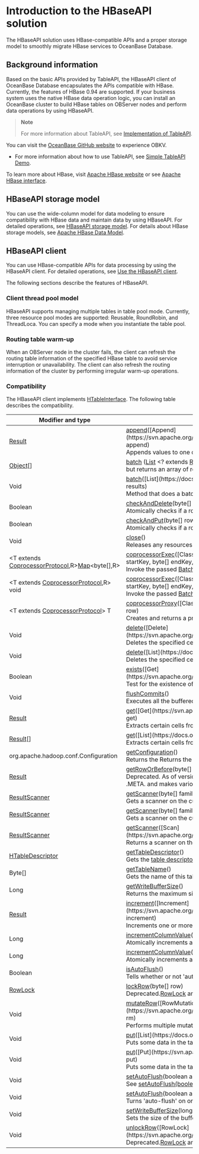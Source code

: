 # Introduction to the HBaseAPI solution

The HBaseAPI solution uses HBase-compatible APIs and a proper storage model to smoothly migrate HBase services to OceanBase Database.

## Background information

Based on the basic APIs provided by TableAPI, the HBaseAPI client of OceanBase Database encapsulates the APIs compatible with HBase. Currently, the features of HBase 0.94 are supported. If your business system uses the native HBase data operation logic, you can install an OceanBase cluster to build HBase tables on OBServer nodes and perform data operations by using HBaseAPI.

> **Note**
>
> For more information about TableAPI, see [Implementation of TableAPI](https://en.oceanbase.com/docs/oceanbase-database).

You can visit the [OceanBase GitHub website](https://github.com/oceanbase) to experience OBKV.

+ For more information about how to use TableAPI, see [Simple TableAPI Demo](https://github.com/oceanbase/obkv-table-client-java/tree/master/example).

To learn more about HBase, visit [Apache HBase website](https://hbase.apache.org/) or see [Apache HBase interface](https://hbase.apache.org/1.1/apidocs/org/apache/hadoop/hbase/client/Table.html).

## HBaseAPI storage model

You can use the wide-column model for data modeling to ensure compatibility with HBase data and maintain data by using HBaseAPI. For detailed operations, see [HBaseAPI storage model](../600.hbaseapi/200.hbaseapi-storage-models.md).
For details about HBase storage models, see [Apache HBase Data Model](https://hbase.apache.org/book.html#datamodel).

## HBaseAPI client

You can use HBase-compatible APIs for data processing by using the HBaseAPI client. For detailed operations, see [Use the HBaseAPI client](../600.hbaseapi/300.use-of-the-hbaseapi-client.md).

The following sections describe the features of HBaseAPI.

### Client thread pool model

HBaseAPI supports managing multiple tables in table pool mode. Currently, three resource pool modes are supported: Reusable, RoundRobin, and ThreadLoca. You can specify a mode when you instantiate the table pool.

### Routing table warm-up

When an OBServer node in the cluster fails, the client can refresh the routing table information of the specified HBase table to avoid service interruption or unavailability. The client can also refresh the routing information of the cluster by performing irregular warm-up operations.

### Compatibility

The HBaseAPI client implements [HTableInterface](https://svn.apache.org/repos/asf/hbase/hbase.apache.org/trunk/0.94/apidocs/org/apache/hadoop/hbase/client/HTableInterface.html). The following table describes the compatibility.

| Modifier and type | Method and description | Compatibility |
|---|----|----|
| [Result](https://svn.apache.org/repos/asf/hbase/hbase.apache.org/trunk/0.94/apidocs/org/apache/hadoop/hbase/client/Result.html) | [append](https://svn.apache.org/repos/asf/hbase/hbase.apache.org/trunk/0.94/apidocs/org/apache/hadoop/hbase/client/HTableInterface.html#append(org.apache.hadoop.hbase.client.Append))([Append](https://svn.apache.org/repos/asf/hbase/hbase.apache.org/trunk/0.94/apidocs/org/apache/hadoop/hbase/client/Append.html) append)</br>Appends values to one or more columns within a single row. | Supported |
| [Object](https://docs.oracle.com/javase/6/docs/api/java/lang/Object.html?is-external=true)[] | [batch](https://svn.apache.org/repos/asf/hbase/hbase.apache.org/trunk/0.94/apidocs/org/apache/hadoop/hbase/client/HTableInterface.html#batch(java.util.List)) ([List](https://docs.oracle.com/javase/6/docs/api/java/util/List.html?is-external=true) <? extends [Row](https://svn.apache.org/repos/asf/hbase/hbase.apache.org/trunk/0.94/apidocs/org/apache/hadoop/hbase/client/Row.html) > actions)Same as [batch(List, Object[])](https://svn.apache.org/repos/asf/hbase/hbase.apache.org/trunk/0.94/apidocs/org/apache/hadoop/hbase/client/HTableInterface.html#batch(java.util.List,%20java.lang.Object[])), </br>but returns an array of results instead of using a results parameter reference. | Unsupported |
| Void | [batch](https://svn.apache.org/repos/asf/hbase/hbase.apache.org/trunk/0.94/apidocs/org/apache/hadoop/hbase/client/HTableInterface.html#batch(java.util.List,%20java.lang.Object[]))([List](https://docs.oracle.com/javase/6/docs/api/java/util/List.html?is-external=true) <? extends [Row](https://svn.apache.org/repos/asf/hbase/hbase.apache.org/trunk/0.94/apidocs/org/apache/hadoop/hbase/client/Row.html) > actions, [Object](https://docs.oracle.com/javase/6/docs/api/java/lang/Object.html?is-external=true)[] results)</br>Method that does a batch call on Deletes, Gets, Puts, Increments, Appends and RowMutations. | Unsupported |
| Boolean | [checkAndDelete](https://svn.apache.org/repos/asf/hbase/hbase.apache.org/trunk/0.94/apidocs/org/apache/hadoop/hbase/client/HTableInterface.html#checkAndDelete(byte[],%20byte[],%20byte[],%20byte[],%20org.apache.hadoop.hbase.client.Delete))(byte[] row, byte[] family, byte[] qualifier, byte[] value,[Delete](https://svn.apache.org/repos/asf/hbase/hbase.apache.org/trunk/0.94/apidocs/org/apache/hadoop/hbase/client/Delete.html) delete)</br>Atomically checks if a row/family/qualifier value matches the expected value. | Supported |
| Boolean | [checkAndPut](https://svn.apache.org/repos/asf/hbase/hbase.apache.org/trunk/0.94/apidocs/org/apache/hadoop/hbase/client/HTableInterface.html#checkAndPut(byte[],%20byte[],%20byte[],%20byte[],%20org.apache.hadoop.hbase.client.Put))(byte[] row, byte[] family, byte[] qualifier, byte[] value, [Put](https://svn.apache.org/repos/asf/hbase/hbase.apache.org/trunk/0.94/apidocs/org/apache/hadoop/hbase/client/Put.html) put)</br>Atomically checks if a row/family/qualifier value matches the expected value. | Supported |
| Void | [close](https://svn.apache.org/repos/asf/hbase/hbase.apache.org/trunk/0.94/apidocs/org/apache/hadoop/hbase/client/HTableInterface.html#close())()</br>Releases any resources help or pending changes in internal buffers. | Supported |
| \<T extends [CoprocessorProtocol](https://svn.apache.org/repos/asf/hbase/hbase.apache.org/trunk/0.94/apidocs/org/apache/hadoop/hbase/ipc/CoprocessorProtocol.html),R>[Map](https://docs.oracle.com/javase/6/docs/api/java/util/Map.html?is-external=true)\<byte[],R> | [coprocessorExec](https://svn.apache.org/repos/asf/hbase/hbase.apache.org/trunk/0.94/apidocs/org/apache/hadoop/hbase/client/HTableInterface.html#coprocessorExec(java.lang.Class,%20byte[],%20byte[],%20org.apache.hadoop.hbase.client.coprocessor.Batch.Call))([Class](https://docs.oracle.com/javase/6/docs/api/java/lang/Class.html?is-external=true)\<T> protocol, byte[] startKey, byte[] endKey, [Batch.Call](https://svn.apache.org/repos/asf/hbase/hbase.apache.org/trunk/0.94/apidocs/org/apache/hadoop/hbase/client/coprocessor/Batch.Call.html)\<T,R> callable)</br>Invoke the passed [Batch.Call](https://svn.apache.org/repos/asf/hbase/hbase.apache.org/trunk/0.94/apidocs/org/apache/hadoop/hbase/client/coprocessor/Batch.Call.html) against the [CoprocessorProtocol](https://svn.apache.org/repos/asf/hbase/hbase.apache.org/trunk/0.94/apidocs/org/apache/hadoop/hbase/ipc/CoprocessorProtocol.html) instances running in the selected regions. | Unsupported |
| \<T extends [CoprocessorProtocol](https://svn.apache.org/repos/asf/hbase/hbase.apache.org/trunk/0.94/apidocs/org/apache/hadoop/hbase/ipc/CoprocessorProtocol.html),R> void | [coprocessorExec](https://svn.apache.org/repos/asf/hbase/hbase.apache.org/trunk/0.94/apidocs/org/apache/hadoop/hbase/client/HTableInterface.html#coprocessorExec(java.lang.Class,%20byte[],%20byte[],%20org.apache.hadoop.hbase.client.coprocessor.Batch.Call,%20org.apache.hadoop.hbase.client.coprocessor.Batch.Callback))([Class](https://docs.oracle.com/javase/6/docs/api/java/lang/Class.html?is-external=true)\<T> protocol, byte[] startKey, byte[] endKey,[Batch.Call](https://svn.apache.org/repos/asf/hbase/hbase.apache.org/trunk/0.94/apidocs/org/apache/hadoop/hbase/client/coprocessor/Batch.Call.html)\<T,R> callable,[Batch.Callback](https://svn.apache.org/repos/asf/hbase/hbase.apache.org/trunk/0.94/apidocs/org/apache/hadoop/hbase/client/coprocessor/Batch.Callback.html)\<R> callback)</br>Invoke the passed [Batch.Call](https://svn.apache.org/repos/asf/hbase/hbase.apache.org/trunk/0.94/apidocs/org/apache/hadoop/hbase/client/coprocessor/Batch.Call.html) against the [CoprocessorProtocol](https://svn.apache.org/repos/asf/hbase/hbase.apache.org/trunk/0.94/apidocs/org/apache/hadoop/hbase/ipc/CoprocessorProtocol.html) instances running in the selected regions. | Unsupported |
| \<T extends [CoprocessorProtocol](https://svn.apache.org/repos/asf/hbase/hbase.apache.org/trunk/0.94/apidocs/org/apache/hadoop/hbase/ipc/CoprocessorProtocol.html)> T | [coprocessorProxy](https://svn.apache.org/repos/asf/hbase/hbase.apache.org/trunk/0.94/apidocs/org/apache/hadoop/hbase/client/HTableInterface.html#coprocessorProxy(java.lang.Class,%20byte[]))([Class](https://docs.oracle.com/javase/6/docs/api/java/lang/Class.html?is-external=true)\<T> protocol, byte[] row)</br>Creates and returns a proxy to the CoprocessorProtocol instance running in the region containing the specified row. | Unsupported |
| Void | [delete](https://svn.apache.org/repos/asf/hbase/hbase.apache.org/trunk/0.94/apidocs/org/apache/hadoop/hbase/client/HTableInterface.html#delete(org.apache.hadoop.hbase.client.Delete))([Delete](https://svn.apache.org/repos/asf/hbase/hbase.apache.org/trunk/0.94/apidocs/org/apache/hadoop/hbase/client/Delete.html) delete)</br>Deletes the specified cells/row. | Supported |
| Void | [delete](https://svn.apache.org/repos/asf/hbase/hbase.apache.org/trunk/0.94/apidocs/org/apache/hadoop/hbase/client/HTableInterface.html#delete(java.util.List))([List](https://docs.oracle.com/javase/6/docs/api/java/util/List.html?is-external=true)\<[Delete](https://svn.apache.org/repos/asf/hbase/hbase.apache.org/trunk/0.94/apidocs/org/apache/hadoop/hbase/client/Delete.html)> deletes)</br>Deletes the specified cells/rows in bulk. | Supported |
| Boolean | [exists](https://svn.apache.org/repos/asf/hbase/hbase.apache.org/trunk/0.94/apidocs/org/apache/hadoop/hbase/client/HTableInterface.html#exists(org.apache.hadoop.hbase.client.Get))([Get](https://svn.apache.org/repos/asf/hbase/hbase.apache.org/trunk/0.94/apidocs/org/apache/hadoop/hbase/client/Get.html) get)</br>Test for the existence of columns in the table, as specified in the Get. | Supported |
| Void | [flushCommits](https://svn.apache.org/repos/asf/hbase/hbase.apache.org/trunk/0.94/apidocs/org/apache/hadoop/hbase/client/HTableInterface.html#flushCommits())()</br>Executes all the buffered [Put](https://svn.apache.org/repos/asf/hbase/hbase.apache.org/trunk/0.94/apidocs/org/apache/hadoop/hbase/client/Put.html) operations. | Supported |
| [Result](https://svn.apache.org/repos/asf/hbase/hbase.apache.org/trunk/0.94/apidocs/org/apache/hadoop/hbase/client/Result.html) | [get](https://svn.apache.org/repos/asf/hbase/hbase.apache.org/trunk/0.94/apidocs/org/apache/hadoop/hbase/client/HTableInterface.html#get(org.apache.hadoop.hbase.client.Get))([Get](https://svn.apache.org/repos/asf/hbase/hbase.apache.org/trunk/0.94/apidocs/org/apache/hadoop/hbase/client/Get.html) get)</br>Extracts certain cells from a given row. | Supported |
| [Result](https://svn.apache.org/repos/asf/hbase/hbase.apache.org/trunk/0.94/apidocs/org/apache/hadoop/hbase/client/Result.html)[] | [get](https://svn.apache.org/repos/asf/hbase/hbase.apache.org/trunk/0.94/apidocs/org/apache/hadoop/hbase/client/HTableInterface.html#get(java.util.List))([List](https://docs.oracle.com/javase/6/docs/api/java/util/List.html?is-external=true)\<[Get](https://svn.apache.org/repos/asf/hbase/hbase.apache.org/trunk/0.94/apidocs/org/apache/hadoop/hbase/client/Get.html)> gets)</br>Extracts certain cells from the given rows, in batch. | Supported |
| org.apache.hadoop.conf.Configuration | [getConfiguration](https://svn.apache.org/repos/asf/hbase/hbase.apache.org/trunk/0.94/apidocs/org/apache/hadoop/hbase/client/HTableInterface.html#getConfiguration())()</br>Returns the Returns the Configuration object used by this instance. | Supported |
| [Result](https://svn.apache.org/repos/asf/hbase/hbase.apache.org/trunk/0.94/apidocs/org/apache/hadoop/hbase/client/Result.html) | [getRowOrBefore](https://svn.apache.org/repos/asf/hbase/hbase.apache.org/trunk/0.94/apidocs/org/apache/hadoop/hbase/client/HTableInterface.html#getRowOrBefore(byte[],%20byte[]))(byte[] row, byte[] family)</br>Deprecated. As of version 0.92 this method is deprecated without replacement. getRowOrBefore is used internally to find entries in .META. and makes various assumptions about the table (which are true for .META. but not in general) to be efficient. | Deprecated |
| [ResultScanner](https://svn.apache.org/repos/asf/hbase/hbase.apache.org/trunk/0.94/apidocs/org/apache/hadoop/hbase/client/ResultScanner.html) | [getScanner](https://svn.apache.org/repos/asf/hbase/hbase.apache.org/trunk/0.94/apidocs/org/apache/hadoop/hbase/client/HTableInterface.html#getScanner(byte[]))(byte[] family)</br>Gets a scanner on the current table for the given family. | Supported |
| [ResultScanner](https://svn.apache.org/repos/asf/hbase/hbase.apache.org/trunk/0.94/apidocs/org/apache/hadoop/hbase/client/ResultScanner.html) | [getScanner](https://svn.apache.org/repos/asf/hbase/hbase.apache.org/trunk/0.94/apidocs/org/apache/hadoop/hbase/client/HTableInterface.html#getScanner(byte[],%20byte[]))(byte[] family, byte[] qualifier)</br>Gets a scanner on the current table for the given family and qualifier. | Supported |
| [ResultScanner](https://svn.apache.org/repos/asf/hbase/hbase.apache.org/trunk/0.94/apidocs/org/apache/hadoop/hbase/client/ResultScanner.html) | [getScanner](https://svn.apache.org/repos/asf/hbase/hbase.apache.org/trunk/0.94/apidocs/org/apache/hadoop/hbase/client/HTableInterface.html#getScanner(org.apache.hadoop.hbase.client.Scan))([Scan](https://svn.apache.org/repos/asf/hbase/hbase.apache.org/trunk/0.94/apidocs/org/apache/hadoop/hbase/client/Scan.html) scan)</br>Returns a scanner on the current table as specified by the [Scan](https://svn.apache.org/repos/asf/hbase/hbase.apache.org/trunk/0.94/apidocs/org/apache/hadoop/hbase/client/Scan.html) object. | Supported |
| [HTableDescriptor](https://svn.apache.org/repos/asf/hbase/hbase.apache.org/trunk/0.94/apidocs/org/apache/hadoop/hbase/HTableDescriptor.html) | [getTableDescriptor](https://svn.apache.org/repos/asf/hbase/hbase.apache.org/trunk/0.94/apidocs/org/apache/hadoop/hbase/client/HTableInterface.html#getTableDescriptor())()</br>Gets the [table descriptor](https://svn.apache.org/repos/asf/hbase/hbase.apache.org/trunk/0.94/apidocs/org/apache/hadoop/hbase/HTableDescriptor.html) for this table. | Unsupported |
| Byte[] | [getTableName](https://svn.apache.org/repos/asf/hbase/hbase.apache.org/trunk/0.94/apidocs/org/apache/hadoop/hbase/client/HTableInterface.html#getTableName())()</br>Gets the name of this table. | Supported |
| Long | [getWriteBufferSize](https://svn.apache.org/repos/asf/hbase/hbase.apache.org/trunk/0.94/apidocs/org/apache/hadoop/hbase/client/HTableInterface.html#getWriteBufferSize())()</br>Returns the maximum size in bytes of the write buffer for this HTable. | Supported |
| [Result](https://svn.apache.org/repos/asf/hbase/hbase.apache.org/trunk/0.94/apidocs/org/apache/hadoop/hbase/client/Result.html) | [increment](https://svn.apache.org/repos/asf/hbase/hbase.apache.org/trunk/0.94/apidocs/org/apache/hadoop/hbase/client/HTableInterface.html#increment(org.apache.hadoop.hbase.client.Increment))([Increment](https://svn.apache.org/repos/asf/hbase/hbase.apache.org/trunk/0.94/apidocs/org/apache/hadoop/hbase/client/Increment.html)  increment)</br>Increments one or more columns within a single row. | Supported |
| Long | [incrementColumnValue](https://svn.apache.org/repos/asf/hbase/hbase.apache.org/trunk/0.94/apidocs/org/apache/hadoop/hbase/client/HTableInterface.html#incrementColumnValue(byte[],%20byte[],%20byte[],%20long))(byte[] row, byte[] family, byte[] qualifier, long amount)</br>Atomically increments a column value. | Supported |
| Long | [incrementColumnValue](https://svn.apache.org/repos/asf/hbase/hbase.apache.org/trunk/0.94/apidocs/org/apache/hadoop/hbase/client/HTableInterface.html#incrementColumnValue(byte[],%20byte[],%20byte[],%20long,%20boolean))(byte[] row, byte[] family, byte[] qualifier, long amount, Durability durability)</br>Atomically increments a column value. | Supported |
| Boolean | [isAutoFlush](https://svn.apache.org/repos/asf/hbase/hbase.apache.org/trunk/0.94/apidocs/org/apache/hadoop/hbase/client/HTableInterface.html#isAutoFlush())()</br>Tells whether or not 'auto-flush' is turned on. | Supported |
| [RowLock](https://svn.apache.org/repos/asf/hbase/hbase.apache.org/trunk/0.94/apidocs/org/apache/hadoop/hbase/client/RowLock.html) | [lockRow](https://svn.apache.org/repos/asf/hbase/hbase.apache.org/trunk/0.94/apidocs/org/apache/hadoop/hbase/client/HTableInterface.html#lockRow(byte[]))(byte[] row)</br>Deprecated.[RowLock](https://svn.apache.org/repos/asf/hbase/hbase.apache.org/trunk/0.94/apidocs/org/apache/hadoop/hbase/client/RowLock.html) and associated operations are deprecated | Deprecated |
| Void | [mutateRow](https://svn.apache.org/repos/asf/hbase/hbase.apache.org/trunk/0.94/apidocs/org/apache/hadoop/hbase/client/HTableInterface.html#mutateRow(org.apache.hadoop.hbase.client.RowMutations))([RowMutations](https://svn.apache.org/repos/asf/hbase/hbase.apache.org/trunk/0.94/apidocs/org/apache/hadoop/hbase/client/RowMutations.html)  rm)</br>Performs multiple mutations atomically on a single row. | Unsupported |
| Void | [put](https://svn.apache.org/repos/asf/hbase/hbase.apache.org/trunk/0.94/apidocs/org/apache/hadoop/hbase/client/HTableInterface.html#put(java.util.List))([List](https://docs.oracle.com/javase/6/docs/api/java/util/List.html?is-external=true)\<[Put](https://svn.apache.org/repos/asf/hbase/hbase.apache.org/trunk/0.94/apidocs/org/apache/hadoop/hbase/client/Put.html)> puts)</br>Puts some data in the table, in batch. | Supported |
| Void | [put](https://svn.apache.org/repos/asf/hbase/hbase.apache.org/trunk/0.94/apidocs/org/apache/hadoop/hbase/client/HTableInterface.html#put(org.apache.hadoop.hbase.client.Put))([Put](https://svn.apache.org/repos/asf/hbase/hbase.apache.org/trunk/0.94/apidocs/org/apache/hadoop/hbase/client/Put.html)  put)</br>Puts some data in the table. | Supported |
| Void | [setAutoFlush](https://svn.apache.org/repos/asf/hbase/hbase.apache.org/trunk/0.94/apidocs/org/apache/hadoop/hbase/client/HTableInterface.html#setAutoFlush(boolean))(boolean autoFlush)</br>See [setAutoFlush(boolean, boolean)](https://svn.apache.org/repos/asf/hbase/hbase.apache.org/trunk/0.94/apidocs/org/apache/hadoop/hbase/client/HTableInterface.html#setAutoFlush(boolean,%20boolean)) | Supported |
| Void | [setAutoFlush](https://svn.apache.org/repos/asf/hbase/hbase.apache.org/trunk/0.94/apidocs/org/apache/hadoop/hbase/client/HTableInterface.html#setAutoFlush(boolean,%20boolean))(boolean autoFlush, boolean clearBufferOnFail)</br>Turns 'auto-flush' on or off. | Supported |
| Void | [setWriteBufferSize](https://svn.apache.org/repos/asf/hbase/hbase.apache.org/trunk/0.94/apidocs/org/apache/hadoop/hbase/client/HTableInterface.html#setWriteBufferSize(long))(long writeBufferSize)</br>Sets the size of the buffer in bytes. | Supported |
| Void | [unlockRow](https://svn.apache.org/repos/asf/hbase/hbase.apache.org/trunk/0.94/apidocs/org/apache/hadoop/hbase/client/HTableInterface.html#unlockRow(org.apache.hadoop.hbase.client.RowLock))([RowLock](https://svn.apache.org/repos/asf/hbase/hbase.apache.org/trunk/0.94/apidocs/org/apache/hadoop/hbase/client/RowLock.html)  rl)</br>Deprecated.[RowLock](https://svn.apache.org/repos/asf/hbase/hbase.apache.org/trunk/0.94/apidocs/org/apache/hadoop/hbase/client/RowLock.html) and associated operations are deprecated | Deprecated |
